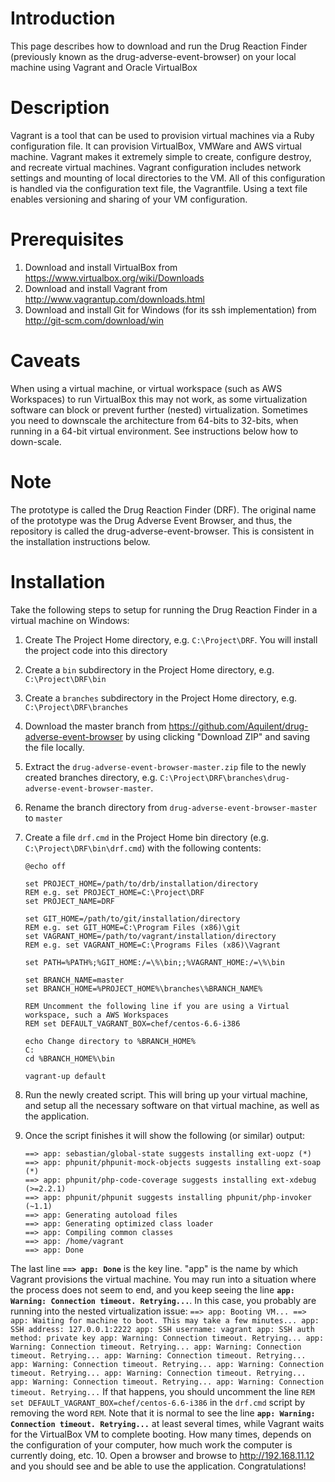 # Introduction
This page describes how to download and run the Drug Reaction Finder (previously known as the drug-adverse-event-browser) on your local machine using Vagrant and Oracle VirtualBox

# Description
Vagrant is a tool that can be used to provision virtual machines via a Ruby configuration file. It can provision VirtualBox, VMWare and AWS virtual machine. Vagrant makes it extremely simple to create, configure destroy, and recreate virtual machines. Vagrant configuration includes network settings and mounting of local directories to the VM. All of this configuration is handled via the configuration text file, the Vagrantfile. Using a text file enables versioning and sharing of your VM configuration.

# Prerequisites
1. Download and install VirtualBox from https://www.virtualbox.org/wiki/Downloads
2. Download and install Vagrant from http://www.vagrantup.com/downloads.html
3. Download and install Git for Windows (for its ssh implementation) from http://git-scm.com/download/win

# Caveats
When using a virtual machine, or virtual workspace (such as AWS Workspaces) to run VirtualBox this may not work, as some virtualization software can block or prevent further (nested) virtualization. Sometimes you need to downscale the architecture from 64-bits to 32-bits, when running in a 64-bit virtual environment. See instructions below how to down-scale.

# Note
The prototype is called the Drug Reaction Finder (DRF).  The original name of the prototype was the Drug Adverse Event Browser, and thus, the repository is called the drug-adverse-event-browser.  This is consistent in the installation instructions below. 

# Installation
Take the following steps to setup for running the Drug Reaction Finder in a virtual machine on Windows:

1. Create The Project Home directory, e.g. `C:\Project\DRF`. You will install the project code into this directory
2. Create a `bin` subdirectory in the Project Home directory, e.g. `C:\Project\DRF\bin`
3. Create a `branches` subdirectory in the Project Home directory, e.g. `C:\Project\DRF\branches`
4. Download the master branch from https://github.com/Aquilent/drug-adverse-event-browser by using clicking "Download ZIP" and saving the file locally.
5. Extract the `drug-adverse-event-browser-master.zip` file to the newly created branches directory, e.g. `C:\Project\DRF\branches\drug-adverse-event-browser-master`.
6. Rename the branch directory from `drug-adverse-event-browser-master` to `master`
7. Create a file `drf.cmd` in the Project Home bin directory (e.g. `C:\Project\DRF\bin\drf.cmd`) with the following contents:
    ```
    @echo off
    
    set PROJECT_HOME=/path/to/drb/installation/directory
    REM e.g. set PROJECT_HOME=C:\Project\DRF
    set PROJECT_NAME=DRF
    
    set GIT_HOME=/path/to/git/installation/directory
    REM e.g. set GIT_HOME=C:\Program Files (x86)\git
    set VAGRANT_HOME=/path/to/vagrant/installation/directory
    REM e.g. set VAGRANT_HOME=C:\Programs Files (x86)\Vagrant
    
    set PATH=%PATH%;%GIT_HOME:/=\%\bin;;%VAGRANT_HOME:/=\%\bin
    
    set BRANCH_NAME=master
    set BRANCH_HOME=%PROJECT_HOME%\branches\%BRANCH_NAME%
    
    REM Uncomment the following line if you are using a Virtual workspace, such a AWS Workspaces
    REM set DEFAULT_VAGRANT_BOX=chef/centos-6.6-i386
    
    echo Change directory to %BRANCH_HOME%
    C:
    cd %BRANCH_HOME%\bin
    
    vagrant-up default
    ```
8. Run the newly created script. This will bring up your virtual machine, and setup all the necessary software on that virtual machine, as well as the application.

9. Once the script finishes it will show the following (or similar) output:

    ```
    ==> app: sebastian/global-state suggests installing ext-uopz (*)
    ==> app: phpunit/phpunit-mock-objects suggests installing ext-soap (*)
    ==> app: phpunit/php-code-coverage suggests installing ext-xdebug (>=2.2.1)
    ==> app: phpunit/phpunit suggests installing phpunit/php-invoker (~1.1)
    ==> app: Generating autoload files
    ==> app: Generating optimized class loader
    ==> app: Compiling common classes
    ==> app: /home/vagrant
    ==> app: Done
    ```
The last line **`==> app: Done`** is the key line. "app" is the name by which Vagrant provisions the virtual machine.  You may run into a situation where the process does not seem to end, and you keep seeing the line **`app: Warning: Connection timeout. Retrying...`**.  In this case, you probably are running into the nested virtualization issue:
    ```
    ==> app: Booting VM...
    ==> app: Waiting for machine to boot. This may take a few minutes...
        app: SSH address: 127.0.0.1:2222
        app: SSH username: vagrant
        app: SSH auth method: private key
        app: Warning: Connection timeout. Retrying...
        app: Warning: Connection timeout. Retrying...
        app: Warning: Connection timeout. Retrying...
        app: Warning: Connection timeout. Retrying...
        app: Warning: Connection timeout. Retrying...
        app: Warning: Connection timeout. Retrying...
        app: Warning: Connection timeout. Retrying...
        app: Warning: Connection timeout. Retrying...
        app: Warning: Connection timeout. Retrying...
    ```
If that happens, you should uncomment the line
    ```
    REM set DEFAULT_VAGRANT_BOX=chef/centos-6.6-i386
    ```
in the `drf.cmd` script by removing the word `REM`. Note that it is normal to see the line **`app: Warning: Connection timeout. Retrying...`** at least several times, while Vagrant waits for the VirtualBox VM to complete booting. How many times, depends on the configuration of your computer, how much work the computer is currently doing, etc.
10. Open a browser and browse to http://192.168.11.12 and you should see and be able to use the application.  Congratulations!
